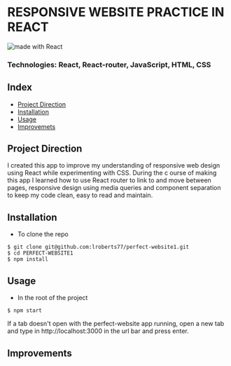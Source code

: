 # RESPONSIVE WEBSITE PRACTICE IN REACT
<div>
<img src="https://img.shields.io/badge/made%20with-React-green.svg?logo=react&colorA=000000&colorB=be33ff" alt="made with React" />
</div>

### Technologies: React, React-router, JavaScript, HTML, CSS

## Index
* [Project Direction](#Project)
* [Installation](#Install)
* [Usage](#Usage)
* [Improvemets](#Improvements)

## <a name="Project">Project Direction</a>
I created this app to improve my understanding of responsive web design using React while experimenting with CSS. During the c ourse of making this app I learned how to use React router to link to and move between pages, responsive design using media queries and component separation to keep my code clean, easy to read and maintain.

## <a name="Install">Installation</a>
* To clone the repo
```shell
$ git clone git@github.com:lroberts77/perfect-website1.git
$ cd PERFECT-WEBSITE1
$ npm install
```

## <a name="Usage">Usage</a>
* In the root of the project
```shell
$ npm start
```

If a tab doesn't open with the perfect-website app running, open a new tab and type in http://localhost:3000 in the url bar and press enter.

## <a name="Improvements">Improvements</a>